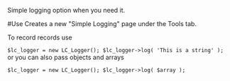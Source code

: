 Simple logging option when you need it.

#Use
Creates a new "Simple Logging" page under the Tools tab.

To record records use

``
$lc_logger = new LC_Logger();
$lc_logger->log( 'This is a string' );
``
or you can also pass objects and arrays

``
$lc_logger = new LC_Logger();
$lc_logger->log( $array );
``
